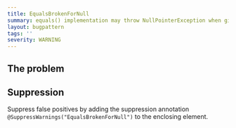 ```yaml
---
title: EqualsBrokenForNull
summary: equals() implementation may throw NullPointerException when given null
layout: bugpattern
tags: ''
severity: WARNING
---
```


<!--
*** AUTO-GENERATED, DO NOT MODIFY ***
To make changes, edit the @BugPattern annotation or the explanation in docs/bugpattern.
-->


## The problem


## Suppression
Suppress false positives by adding the suppression annotation `@SuppressWarnings("EqualsBrokenForNull")` to the enclosing element.
